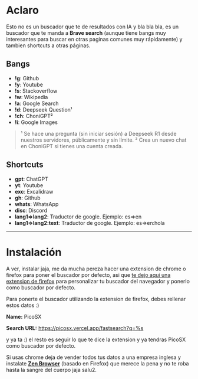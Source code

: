 # Aclaro
Esto no es un buscador que te de resultados con IA y bla bla bla, es un buscador que te manda a **Brave search** (aunque tiene bangs muy interesantes para buscar en otras paginas comunes muy rápidamente) y tambien shortcuts a otras páginas.

## Bangs
<ul>
<li><b>!g</b>: Github</li>
<li><b>!y</b>: Youtube</li>
<li><b>!s</b>: Stackoverflow</li>
<li><b>!w</b>: Wikipedia</li>
<li><b>!a</b>: Google Search</li>
<li><b>!d</b>: Deepseek Question¹</li>
<li><b>!ch</b>: ChoniGPT²</li>
<li><b>!i</b>: Google Images</li>
</ul>

> ¹ Se hace una pregunta (sin iniciar sesión) a Deepseek R1 desde nuestros servidores, públicamente y sin límite.
> ² Crea un nuevo chat en ChoniGPT si tienes una cuenta creada.

## Shortcuts
<ul>
<li><b>gpt</b>: ChatGPT</li>
<li><b>yt</b>: Youtube</li>
<li><b>exc</b>: Excalidraw</li>
<li><b>gh</b>: Github</li>
<li><b>whats</b>: WhatsApp</li>
<li><b>disc</b>: Discord</li>
<li><b>lang1=>lang2</b>: Traductor de google. Ejemplo: es=>en</li>
<li><b>lang1=>lang2:text</b>: Traductor de google. Ejemplo: es=>en:hola</li>
</ul>

---

# Instalación

A ver, instalar jaja, me da mucha pereza hacer una extension de chrome o firefox para poner el buscador por defecto, asi que [te dejo aqui una extension de firefox](https://addons.mozilla.org/es-ES/firefox/addon/add-custom-search-engine/?utm_source=addons.mozilla.org&utm_medium=referral&utm_content=search) para personalizar tu buscador del navegador y ponerlo como buscador por defecto.

Para ponerte el buscador utilizando la extension de firefox, debes rellenar estos datos :)

**Name:** PicoSX

**Search URL:** https://picosx.vercel.app/fastsearch?q=%s

y ya ta :) el resto es seguir lo que te dice la extension y ya tendras PicoSX como buscador por defecto.

Si usas chrome deja de vender todos tus datos a una empresa inglesa y instalate [**Zen Browser**](https://zen-browser.app/) (basado en Firefox) que merece la pena y no te roba hasta la sangre del cuerpo jaja salu2.
